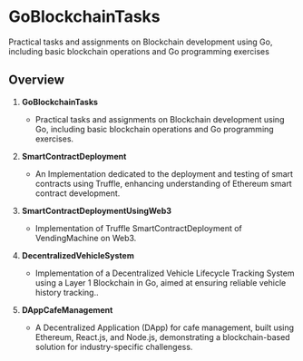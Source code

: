 # GoBlockchainTasks
Practical tasks and assignments on Blockchain development using Go, including basic blockchain operations and Go programming exercises

## Overview

1. **GoBlockchainTasks**
   - Practical tasks and assignments on Blockchain development using Go, including basic blockchain operations and Go programming exercises.
   
2. **SmartContractDeployment**
   - An Implementation dedicated to the deployment and testing of smart contracts using Truffle, enhancing understanding of Ethereum smart contract development.
   
3. **SmartContractDeploymentUsingWeb3**
   - Implementation of Truffle SmartContractDeployment of VendingMachine on Web3.
   
4. **DecentralizedVehicleSystem**
   - Implementation of a Decentralized Vehicle Lifecycle Tracking System using a Layer 1 Blockchain in Go, aimed at ensuring reliable vehicle history tracking..
   
5. **DAppCafeManagement**
   - A Decentralized Application (DApp) for cafe management, built using Ethereum, React.js, and Node.js, demonstrating a blockchain-based solution for industry-specific challengess.
